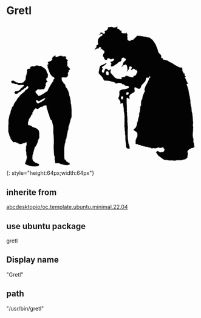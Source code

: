 # Gretl
![gretl.svg](/applications/icons/gretl.svg){: style="height:64px;width:64px"}
## inherite from
[abcdesktopio/oc.template.ubuntu.minimal.22.04](abcdesktopio/oc.template.ubuntu.minimal.22.04.md)
## use ubuntu package
gretl
## Display name
"Gretl"
## path
"/usr/bin/gretl"
